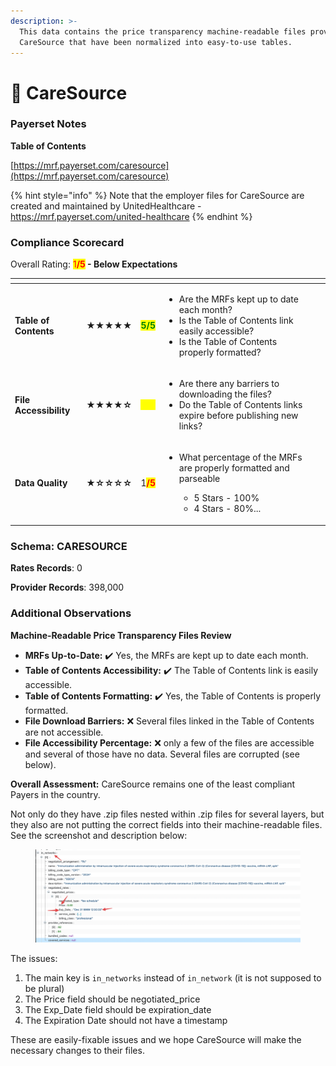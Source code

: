 ```yaml
---
description: >-
  This data contains the price transparency machine-readable files provided by
  CareSource that have been normalized into easy-to-use tables.
---
```


# 🔴 CareSource

### Payerset Notes

**Table of Contents**

[https://mrf.payerset.com/caresource](https://mrf.payerset.com/caresource)

{% hint style="info" %}
Note that the employer files for CareSource are created and maintained by UnitedHealthcare - https://mrf.payerset.com/united-healthcare
{% endhint %}

### Compliance Scorecard

Overall Rating: <mark style="color:red;">1</mark><mark style="color:red;">**/5**</mark>**&#x20;- Below Expectations**

<table data-view="cards"><thead><tr><th></th><th></th><th></th><th></th><th data-hidden data-card-cover data-type="files"></th></tr></thead><tbody><tr><td><strong>Table of Contents</strong></td><td><strong>★★★★★</strong></td><td><mark style="color:green;"><strong>5/5</strong></mark></td><td><ul><li>Are the MRFs kept up to date each month? </li><li>Is the Table of Contents link easily accessible?</li><li>Is the Table of Contents properly formatted?</li></ul></td><td></td></tr><tr><td><strong>File Accessibility</strong></td><td><strong>★★★★☆</strong></td><td><mark style="color:yellow;"><strong>4/5</strong></mark></td><td><ul><li>Are there any barriers to downloading the files?</li><li>Do the Table of Contents links expire before publishing new links?</li></ul></td><td></td></tr><tr><td><strong>Data Quality</strong></td><td><strong>★☆☆☆☆</strong></td><td>1<mark style="color:red;"><strong>/5</strong></mark></td><td><ul><li><p>What percentage of the MRFs are properly formatted and parseable</p><ul><li>5 Stars - 100%</li><li>4 Stars - 80%...</li></ul></li></ul></td><td></td></tr></tbody></table>

### Schema: CARESOURCE

**Rates Records**: 0

**Provider Records**: 398,000

### Additional Observations

**Machine-Readable Price Transparency Files Review**

* **MRFs Up-to-Date:** ✔️ Yes, the MRFs are kept up to date each month.
* **Table of Contents Accessibility:** ✔️ The Table of Contents link is easily accessible.
* **Table of Contents Formatting:** ✔️ Yes, the Table of Contents is properly formatted.
* **File Download Barriers:** ❌ Several files linked in the Table of Contents are not accessible.
* **File Accessibility Percentage:** ❌ only a few of the files are accessible and several of those have no data. Several files are corrupted (see below).

**Overall Assessment:** CareSource remains one of the least compliant Payers in the country.

Not only do they have .zip files nested within .zip files for several layers, but they also are not putting the correct fields into their machine-readable files. See the screenshot and description below:

<figure><img src="../.gitbook/assets/CleanShot 2024-05-31 at 14.26.20@2x.png" alt=""><figcaption></figcaption></figure>

The issues:

1. The main key is `in_networks` instead of `in_network` (it is not supposed to be plural)
2. The Price field should be negotiated\_price
3. The Exp\_Date field should be expiration\_date
4. The Expiration Date should not have a timestamp

These are easily-fixable issues and we hope CareSource will make the necessary changes to their files.
